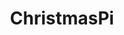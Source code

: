 ---
title: ChristmasPi
layout: project
class_project: no
work_project: no
wip: yes
project_link: https://github.com/Changer098/christmaspi
demo_link: !!null
languages: [C#, C, HTML, CSS, JS]
technologies: [ASP.Net, Raspberry Pi]
main_screenshot: !!null
screenshots: !!null
---